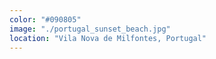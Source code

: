 ```yaml
---
color: "#090805"
image: "./portugal_sunset_beach.jpg"
location: "Vila Nova de Milfontes, Portugal"
---
```

